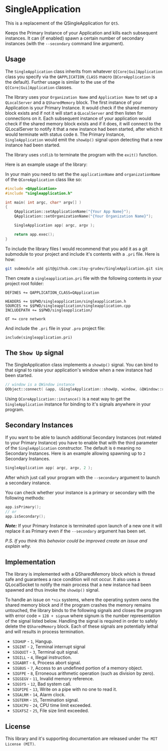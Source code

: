 SingleApplication
=================

This is a replacement of the QSingleApplication for `Qt5`.

Keeps the Primary Instance of your Application and kills each subsequent
instances. It can (if enabled) spawn a certain number of secondary instances
(with the `--secondary` command line argument).

Usage
-----

The `SingleApplication` class inherits from whatever `Q[Core|Gui]Application`
class you specify via the `QAPPLICATION_CLASS` macro (`QCoreApplication` is the
default). Further usage is similar to the use of the `Q[Core|Gui]Application`
classes.

The library uses your `Organization Name` and `Application Name` to set up a
`QLocalServer` and a `QSharedMemory` block. The first instance of your
Application is your Primary Instance. It would check if the shared memory block
exists and if not it will start a `QLocalServer` and then listen for connections
on it. Each subsequent instance of your application would check if the shared
memory block exists and if it does, it will connect to the QLocalServer to
notify it that a new instance had been started, after which it would terminate
 with status code `0`. The Primary Instance, `SingleApplication` would emit the
 `showUp()` signal upon detecting that a new instance had been started.

The library uses `stdlib` to terminate the program with the `exit()` function.

Here is an example usage of the library:

In your main you need to set the the `applicationName` and `organizationName` of
the `QCoreApplication` class like so:

```cpp
#include <QApplication>
#include "singleapplication.h"

int main( int argc, char* argv[] )
{
    QApplication::setApplicationName("{Your App Name}");
    QApplication::setOrganizationName("{Your Organization Name}");

    SingleApplication app( argc, argv );

    return app.exec();
}
```

To include the library files I would recommend that you add it as a git
submodule to your project and include it's contents with a `.pri` file. Here is
how:

```bash
git submodule add git@github.com:itay-grudev/SingleApplication.git singleapplication
```

Then create a `singleapplication.pri` file with the following contents in your
project root folder:

```qmake
DEFINES += QAPPLICATION_CLASS=QApplication

HEADERS += $$PWD/singleapplication/singleapplication.h
SOURCES += $$PWD/singleapplication/singleapplication.cpp
INCLUDEPATH += $$PWD/singleapplication/

QT += core network
```

And include the `.pri` file in your `.pro` project file:

```qmake
include(singleapplication.pri)
```

The `Show Up` signal
------------------------

The SingleApplication class implements a `showUp()` signal. You can bind to that
signal to raise your application's window when a new instance had been started.

```cpp
// window is a QWindow instance
QObject::connect( &app, &SingleApplication::showUp, window, &QWindow::raise );
```

Using `QCoreApplication::instance()` is a neat way to get the
`SingleApplication` instance for binding to it's signals anywhere in your
program.

Secondary Instances
-------------------

If you want to be able to launch additional Secondary Instances (not related to
your Primary Instance) you have to enable that with the third parameter of the
`SingleApplication` constructor. The default is `0` meaning no Secondary
Instances. Here is an example allowing spawning up to `2` Secondary Instances.

```cpp
SingleApplication app( argc, argv, 2 );
```

After which just call your program with the `--secondary` argument to launch a
secondary instance.

You can check whether your instance is a primary or secondary with the following
methods:

```cpp
app.isPrimary();
// or
app.isSecondary();
```

__*Note:*__ If your Primary Instance is terminated upon launch of a new one it
will replace it as Primary even if the `--secondary` argument has been set.

*P.S. If you think this behavior could be improved create an issue and explain
why.*

Implementation
--------------

The library is implemented with a QSharedMemory block which is thread safe and
guarantees a race condition will not occur. It also uses a QLocalSocket to
notify the main process that a new instance had been spawned and thus invoke the
`showUp()` signal.

To handle an issue on `*nix` systems, where the operating system owns the shared
memory block and if the program crashes the memory remains untouched, the
library binds to the following signals and closes the program with error code =
`128 + signum` where signum is the number representation of the signal listed
below. Handling the signal is required in order to safely delete the
`QSharedMemory` block. Each of these signals are potentially lethal and will
results in process termination.

*   `SIGHUP` - `1`, Hangup.
*   `SIGINT` - `2`, Terminal interrupt signal
*   `SIGQUIT` - `3`, Terminal quit signal.
*   `SIGILL` - `4`, Illegal instruction.
*   `SIGABRT` - `6`, Process abort signal.
*   `SIGBUS` - `7`, Access to an undefined portion of a memory object.
*   `SIGFPE` - `8`, Erroneous arithmetic operation (such as division by zero).
*   `SIGSEGV` - `11`, Invalid memory reference.
*   `SIGSYS` - `12`, Bad system call.
*   `SIGPIPE` - `13`, Write on a pipe with no one to read it.
*   `SIGALRM` - `14`, Alarm clock.
*   `SIGTERM` - `15`, Termination signal.
*   `SIGXCPU` - `24`, CPU time limit exceeded.
*   `SIGXFSZ` - `25`, File size limit exceeded.


License
-------
This library and it's supporting documentation are released under `The MIT License (MIT)`.
